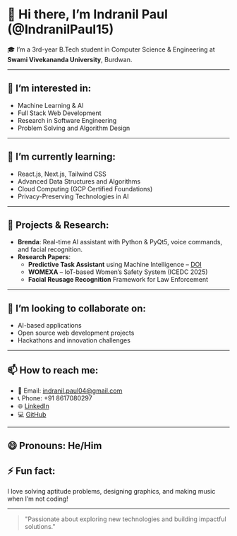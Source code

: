# 👋 Hi there, I’m Indranil Paul (@IndranilPaul15)

🎓 I’m a 3rd-year B.Tech student in Computer Science & Engineering at **Swami Vivekananda University**, Burdwan.

---

## 👀 I’m interested in:
- Machine Learning & AI
- Full Stack Web Development
- Research in Software Engineering
- Problem Solving and Algorithm Design

---

## 🌱 I’m currently learning:
- React.js, Next.js, Tailwind CSS
- Advanced Data Structures and Algorithms
- Cloud Computing (GCP Certified Foundations)
- Privacy-Preserving Technologies in AI

---

## 💼 Projects & Research:
- **Brenda**: Real-time AI assistant with Python & PyQt5, voice commands, and facial recognition.
- **Research Papers**:
  - **Predictive Task Assistant** using Machine Intelligence – [DOI](https://doi.org/10.33545/27076636.2024.v5.i1a.86)
  - **WOMEXA** – IoT-based Women’s Safety System (ICEDC 2025)
  - **Facial Reusage Recognition** Framework for Law Enforcement

---

## 💞️ I’m looking to collaborate on:
- AI-based applications
- Open source web development projects
- Hackathons and innovation challenges

---

## 📫 How to reach me:
- 📧 Email: indranil.paul04@gmail.com
- 📞 Phone: +91 8617080297
- 🌐 [LinkedIn](https://www.linkedin.com/in/indranil-paul-470a13271)
- 💻 [GitHub](https://github.com/IndranilPaul15)

---

## 😄 Pronouns: He/Him

## ⚡ Fun fact:
I love solving aptitude problems, designing graphics, and making music when I’m not coding!

---

> "Passionate about exploring new technologies and building impactful solutions."

